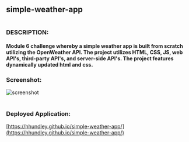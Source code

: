 ## simple-weather-app
#
### DESCRIPTION:
####   Module 6 challenge whereby a simple weather app is built from scratch utilizing the OpenWeather API. The project utilizes HTML, CSS, JS, web API's, third-party API's, and server-side API's. The project features dynamically updated html and css.
### Screenshot:
![screenshot](/assets/Pictures/Screen%20Shot%202022-07-30%20at%209.50.56%20AM.png "1")
#
### Deployed Application:
[https://hhundley.github.io/simple-weather-app/](https://hhundley.github.io/simple-weather-app/)